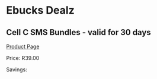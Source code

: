 
# Ebucks Dealz
## Cell C SMS Bundles - valid for 30 days
[Product Page](https://www.ebucks.com/web/shop/productSelected.do?prodId=289808759&catId=300)

Price: R39.00

Savings: 


	